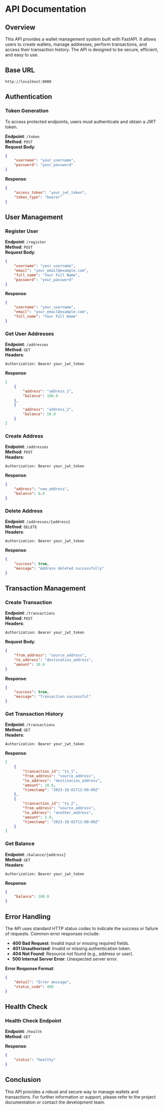 # API Documentation

## Overview

This API provides a wallet management system built with FastAPI. It allows users to create wallets, manage addresses, perform transactions, and access their transaction history. The API is designed to be secure, efficient, and easy to use.

## Base URL

```
http://localhost:8000
```

## Authentication

### Token Generation

To access protected endpoints, users must authenticate and obtain a JWT token.

**Endpoint**: `/token`  
**Method**: `POST`  
**Request Body**:
```json
{
    "username": "your_username",
    "password": "your_password"
}
```

**Response**:
```json
{
    "access_token": "your_jwt_token",
    "token_type": "bearer"
}
```

## User Management

### Register User

**Endpoint**: `/register`  
**Method**: `POST`  
**Request Body**:
```json
{
    "username": "your_username",
    "email": "your_email@example.com",
    "full_name": "Your Full Name",
    "password": "your_password"
}
```

**Response**:
```json
{
    "username": "your_username",
    "email": "your_email@example.com",
    "full_name": "Your Full Name"
}
```

### Get User Addresses

**Endpoint**: `/addresses`  
**Method**: `GET`  
**Headers**:
```
Authorization: Bearer your_jwt_token
```

**Response**:
```json
[
    {
        "address": "address_1",
        "balance": 100.0
    },
    {
        "address": "address_2",
        "balance": 50.0
    }
]
```

### Create Address

**Endpoint**: `/addresses`  
**Method**: `POST`  
**Headers**:
```
Authorization: Bearer your_jwt_token
```

**Response**:
```json
{
    "address": "new_address",
    "balance": 0.0
}
```

### Delete Address

**Endpoint**: `/addresses/{address}`  
**Method**: `DELETE`  
**Headers**:
```
Authorization: Bearer your_jwt_token
```

**Response**:
```json
{
    "success": true,
    "message": "Address deleted successfully"
}
```

## Transaction Management

### Create Transaction

**Endpoint**: `/transactions`  
**Method**: `POST`  
**Headers**:
```
Authorization: Bearer your_jwt_token
```

**Request Body**:
```json
{
    "from_address": "source_address",
    "to_address": "destination_address",
    "amount": 10.0
}
```

**Response**:
```json
{
    "success": true,
    "message": "Transaction successful"
}
```

### Get Transaction History

**Endpoint**: `/transactions`  
**Method**: `GET`  
**Headers**:
```
Authorization: Bearer your_jwt_token
```

**Response**:
```json
[
    {
        "transaction_id": "tx_1",
        "from_address": "source_address",
        "to_address": "destination_address",
        "amount": 10.0,
        "timestamp": "2023-10-01T12:00:00Z"
    },
    {
        "transaction_id": "tx_2",
        "from_address": "source_address",
        "to_address": "another_address",
        "amount": 5.0,
        "timestamp": "2023-10-02T12:00:00Z"
    }
]
```

### Get Balance

**Endpoint**: `/balance/{address}`  
**Method**: `GET`  
**Headers**:
```
Authorization: Bearer your_jwt_token
```

**Response**:
```json
{
    "balance": 100.0
}
```

## Error Handling

The API uses standard HTTP status codes to indicate the success or failure of requests. Common error responses include:

- **400 Bad Request**: Invalid input or missing required fields.
- **401 Unauthorized**: Invalid or missing authentication token.
- **404 Not Found**: Resource not found (e.g., address or user).
- **500 Internal Server Error**: Unexpected server error.

**Error Response Format**:
```json
{
    "detail": "Error message",
    "status_code": 400
}
```

## Health Check

### Health Check Endpoint

**Endpoint**: `/health`  
**Method**: `GET`  

**Response**:
```json
{
    "status": "healthy"
}
```

## Conclusion

This API provides a robust and secure way to manage wallets and transactions. For further information or support, please refer to the project documentation or contact the development team.
